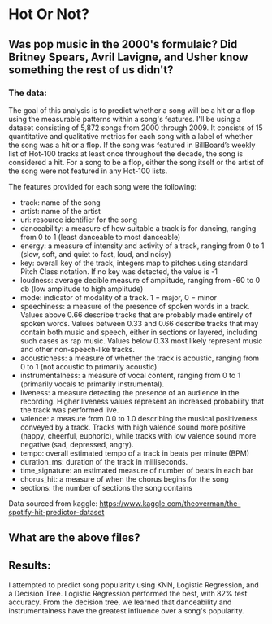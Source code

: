 # Hot Or Not? 

## Was pop music in the 2000's formulaic? Did Britney Spears, Avril Lavigne, and Usher know something the rest of us didn't? 
### The data:

The goal of this analysis is to predict whether a song will be a hit or a flop using the measurable patterns within a song's features. I'll be using a dataset consisting of 5,872 songs from 2000 through 2009. It consists of 15 quantitative and qualitative metrics for each song with a label of whether the song was a hit or a flop. If the song was featured in BillBoard’s weekly list of Hot-100 tracks at least once throughout the decade, the song is considered a hit. For a song to be a flop, either the song itself or the artist of the song were not featured in any Hot-100 lists. 

The features provided for each song were the following: 
- track: name of the song
- artist: name of the artist
- uri: resource identifier for the song
- danceability: a measure of how suitable a track is for dancing, ranging from 0 to 1 (least danceable to most danceable)
- energy: a measure of intensity and activity of a track, ranging from 0 to 1 (slow, soft, and quiet to fast, loud, and noisy)
- key: overall key of the track, integers map to pitches using standard Pitch Class notation. If no key was detected, the value is -1
- loudness: average decible measure of amplitude, ranging from -60 to 0 db (low amplitude to high amplitude)
- mode: indicator of modality of a track. 1 = major, 0 = minor
- speechiness: a measure of the presence of spoken words in a track. Values above 0.66 describe tracks that are probably made entirely of spoken words. Values between 0.33 and 0.66 describe tracks that may contain both music and speech, either in sections or layered, including such cases as rap music. Values below 0.33 most likely represent music and other non-speech-like tracks. 
- acousticness: a measure of whether the track is acoustic, ranging from 0 to 1 (not acoustic to primarily acoustic)
- instrumentalness: a measure of vocal content, ranging from 0 to 1 (primarily vocals to primarily instrumental). 
- liveness: a measure detecting the presence of an audience in the recording. Higher liveness values represent an increased probability that the track was performed live.
- valence: a measure from 0.0 to 1.0 describing the musical positiveness conveyed by a track. Tracks with high valence sound more positive (happy, cheerful, euphoric), while tracks with low valence sound more negative (sad, depressed, angry).
- tempo: overall estimated tempo of a track in beats per minute (BPM)
- duration_ms: duration of the track in milliseconds.
- time_signature: an estimated measure of number of beats in each bar 
- chorus_hit: a measure of when the chorus begins for the song
- sections: the number of sections the song contains

Data sourced from kaggle: https://www.kaggle.com/theoverman/the-spotify-hit-predictor-dataset

## What are the above files? 

## Results:
I attempted to predict song popularity using KNN, Logistic Regression, and a Decision Tree. Logistic Regression performed the best, with 82% test accuracy. From the decision tree, we learned that danceability and instrumentalness have the greatest influence over a song's popularity.



